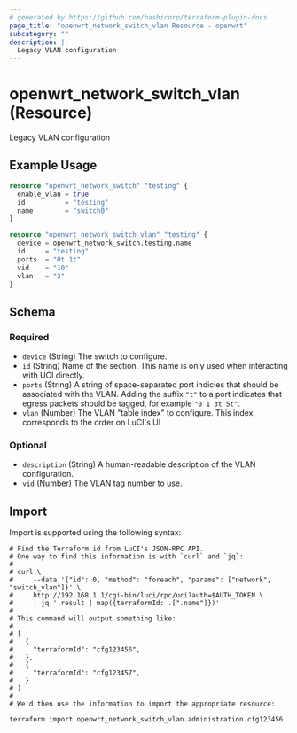 ```yaml
---
# generated by https://github.com/hashicorp/terraform-plugin-docs
page_title: "openwrt_network_switch_vlan Resource - openwrt"
subcategory: ""
description: |-
  Legacy VLAN configuration
---
```


# openwrt_network_switch_vlan (Resource)

Legacy VLAN configuration

## Example Usage

```terraform
resource "openwrt_network_switch" "testing" {
  enable_vlan = true
  id          = "testing"
  name        = "switch0"
}

resource "openwrt_network_switch_vlan" "testing" {
  device = openwrt_network_switch.testing.name
  id     = "testing"
  ports  = "0t 1t"
  vid    = "10"
  vlan   = "2"
}
```

<!-- schema generated by tfplugindocs -->
## Schema

### Required

- `device` (String) The switch to configure.
- `id` (String) Name of the section. This name is only used when interacting with UCI directly.
- `ports` (String) A string of space-separated port indicies that should be associated with the VLAN. Adding the suffix `"t"` to a port indicates that egress packets should be tagged, for example `"0 1 3t 5t"`.
- `vlan` (Number) The VLAN "table index" to configure. This index corresponds to the order on LuCI's UI

### Optional

- `description` (String) A human-readable description of the VLAN configuration.
- `vid` (Number) The VLAN tag number to use.

## Import

Import is supported using the following syntax:

```shell
# Find the Terraform id from LuCI's JSON-RPC API.
# One way to find this information is with `curl` and `jq`:
#
# curl \
#     --data '{"id": 0, "method": "foreach", "params": ["network", "switch_vlan"]}' \
#     http://192.168.1.1/cgi-bin/luci/rpc/uci?auth=$AUTH_TOKEN \
#     | jq '.result | map({terraformId: .[".name"]})'
#
# This command will output something like:
#
# [
#   {
#     "terraformId": "cfg123456",
#   },
#   {
#     "terraformId": "cfg123457",
#   }
# ]
#
# We'd then use the information to import the appropriate resource:

terraform import openwrt_network_switch_vlan.administration cfg123456
```
